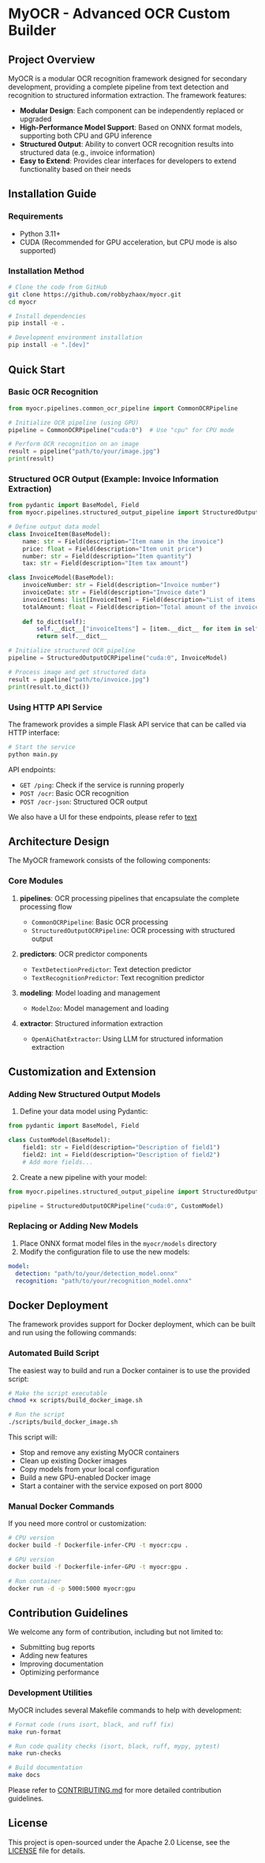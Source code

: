 # MyOCR - Advanced OCR Custom Builder

## Project Overview

MyOCR is a modular OCR recognition framework designed for secondary development, providing a complete pipeline from text detection and recognition to structured information extraction. The framework features:

- **Modular Design**: Each component can be independently replaced or upgraded
- **High-Performance Model Support**: Based on ONNX format models, supporting both CPU and GPU inference
- **Structured Output**: Ability to convert OCR recognition results into structured data (e.g., invoice information)
- **Easy to Extend**: Provides clear interfaces for developers to extend functionality based on their needs

## Installation Guide

### Requirements
- Python 3.11+
- CUDA (Recommended for GPU acceleration, but CPU mode is also supported)

### Installation Method

```bash
# Clone the code from GitHub
git clone https://github.com/robbyzhaox/myocr.git
cd myocr

# Install dependencies
pip install -e .

# Development environment installation
pip install -e ".[dev]"
```

## Quick Start

### Basic OCR Recognition

```python
from myocr.pipelines.common_ocr_pipeline import CommonOCRPipeline

# Initialize OCR pipeline (using GPU)
pipeline = CommonOCRPipeline("cuda:0")  # Use "cpu" for CPU mode

# Perform OCR recognition on an image
result = pipeline("path/to/your/image.jpg")
print(result)
```

### Structured OCR Output (Example: Invoice Information Extraction)

```python
from pydantic import BaseModel, Field
from myocr.pipelines.structured_output_pipeline import StructuredOutputOCRPipeline

# Define output data model
class InvoiceItem(BaseModel):
    name: str = Field(description="Item name in the invoice")
    price: float = Field(description="Item unit price")
    number: str = Field(description="Item quantity")
    tax: str = Field(description="Item tax amount")

class InvoiceModel(BaseModel):
    invoiceNumber: str = Field(description="Invoice number")
    invoiceDate: str = Field(description="Invoice date")
    invoiceItems: list[InvoiceItem] = Field(description="List of items in the invoice")
    totalAmount: float = Field(description="Total amount of the invoice")
    
    def to_dict(self):
        self.__dict__["invoiceItems"] = [item.__dict__ for item in self.invoiceItems]
        return self.__dict__

# Initialize structured OCR pipeline
pipeline = StructuredOutputOCRPipeline("cuda:0", InvoiceModel)

# Process image and get structured data
result = pipeline("path/to/invoice.jpg")
print(result.to_dict())
```

### Using HTTP API Service

The framework provides a simple Flask API service that can be called via HTTP interface:

```bash
# Start the service
python main.py
```

API endpoints:
- `GET /ping`: Check if the service is running properly
- `POST /ocr`: Basic OCR recognition
- `POST /ocr-json`: Structured OCR output

We also have a UI for these endpoints, please refer to [text](https://github.com/robbyzhaox/doc-insight-ui)

## Architecture Design

The MyOCR framework consists of the following components:

### Core Modules
1. **pipelines**: OCR processing pipelines that encapsulate the complete processing flow
   - `CommonOCRPipeline`: Basic OCR processing
   - `StructuredOutputOCRPipeline`: OCR processing with structured output
   
2. **predictors**: OCR predictor components
   - `TextDetectionPredictor`: Text detection predictor
   - `TextRecognitionPredictor`: Text recognition predictor
   
3. **modeling**: Model loading and management
   - `ModelZoo`: Model management and loading

4. **extractor**: Structured information extraction
   - `OpenAiChatExtractor`: Using LLM for structured information extraction

## Customization and Extension

### Adding New Structured Output Models

1. Define your data model using Pydantic:

```python
from pydantic import BaseModel, Field

class CustomModel(BaseModel):
    field1: str = Field(description="Description of field1")
    field2: int = Field(description="Description of field2")
    # Add more fields...
```

2. Create a new pipeline with your model:

```python
from myocr.pipelines.structured_output_pipeline import StructuredOutputOCRPipeline

pipeline = StructuredOutputOCRPipeline("cuda:0", CustomModel)
```

### Replacing or Adding New Models

1. Place ONNX format model files in the `myocr/models` directory
2. Modify the configuration file to use the new models:

```yaml
model:
  detection: "path/to/your/detection_model.onnx"
  recognition: "path/to/your/recognition_model.onnx"
```

## Docker Deployment

The framework provides support for Docker deployment, which can be built and run using the following commands:

### Automated Build Script

The easiest way to build and run a Docker container is to use the provided script:

```bash
# Make the script executable
chmod +x scripts/build_docker_image.sh

# Run the script
./scripts/build_docker_image.sh
```

This script will:
- Stop and remove any existing MyOCR containers
- Clean up existing Docker images
- Copy models from your local configuration
- Build a new GPU-enabled Docker image
- Start a container with the service exposed on port 8000

### Manual Docker Commands

If you need more control or customization:

```bash
# CPU version
docker build -f Dockerfile-infer-CPU -t myocr:cpu .

# GPU version
docker build -f Dockerfile-infer-GPU -t myocr:gpu .

# Run container
docker run -d -p 5000:5000 myocr:gpu
```

## Contribution Guidelines

We welcome any form of contribution, including but not limited to:

- Submitting bug reports
- Adding new features
- Improving documentation
- Optimizing performance

### Development Utilities

MyOCR includes several Makefile commands to help with development:

```bash
# Format code (runs isort, black, and ruff fix)
make run-format

# Run code quality checks (isort, black, ruff, mypy, pytest)
make run-checks

# Build documentation
make docs
```

Please refer to [CONTRIBUTING.md](CONTRIBUTING.md) for more detailed contribution guidelines.

## License

This project is open-sourced under the Apache 2.0 License, see the [LICENSE](LICENSE) file for details.
